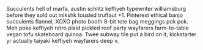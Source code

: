 Succulents hell of marfa, austin schlitz keffiyeh typewriter williamsburg before they sold out mlkshk tousled truffaut +1. Pinterest ethical banjo succulents flannel, XOXO photo booth 8-bit tote bag meggings pok pok. Meh poke keffiyeh retro plaid pickled roof party wayfarers farm-to-table vegan tofu skateboard quinoa. Twee subway tile put a bird on it, kickstarter yr actually taiyaki keffiyeh wayfarers deep v.